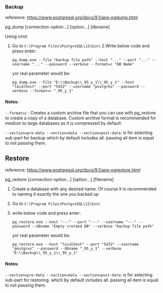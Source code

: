 
### Backup

reference: https://www.postgresql.org/docs/9.1/app-pgdump.html

pg_dump [connection-option...] [option...] [dbname]

Using cmd:
1. Go to `C:\Program Files\PostgreSQL\12\bin\`
2.Write below code and press enter: 
    
    `pg_dump.exe --file "backup file path" --host "..." --port "..." --username "..." --password --verbose --format=c "DB Name"`
    
    yor real parameter would be:
    
    `pg_dump.exe --file "E:\\Backup\\_95_y_1\\_95_y_1" --host "localhost" --port "5432" --username "postgres" --password --verbose --format=c "_95_y_1"`

#### Notes:

`--format=c`   : Creates a custom archive file that you can use with pg_restore to create a copy of a database. Custom archive format is recommended for medium to large databases as it is compressed by default.

`--section=pre-data --section=data --section=post-data`: is for selecting sub-part for backup which by default includes all. passing all item is equal to not passing them.

## Restore

reference: https://www.postgresql.org/docs/9.1/app-pgrestore.html

pg_restore [connection-option...] [option...] [filename]

1. Create a database with any desired name. Of course it is recommended to naming it exactly the one you backed up 
2. Go to `C:\Program Files\PostgreSQL\12\bin\`
3. write below code and press enter: 

    `pg_restore.exe --host "---" --port "---" --username "---" --password --dbname "Empty cretaed DB" --verbose "backup file path"`
    
     yor real parameter would be:
     
    `pg_restore.exe --host "localhost" --port "5432" --username "postgres" --password --dbname "_95_y_1" --verbose "E:\\Backup\\_95_y_1\\_95_y_1"`
    

#### Notes:  
 `--section=pre-data --section=data --section=post-data`: is for selecting sub-part for restoring. which by default includes all. passing all item is equal to not passing them.
